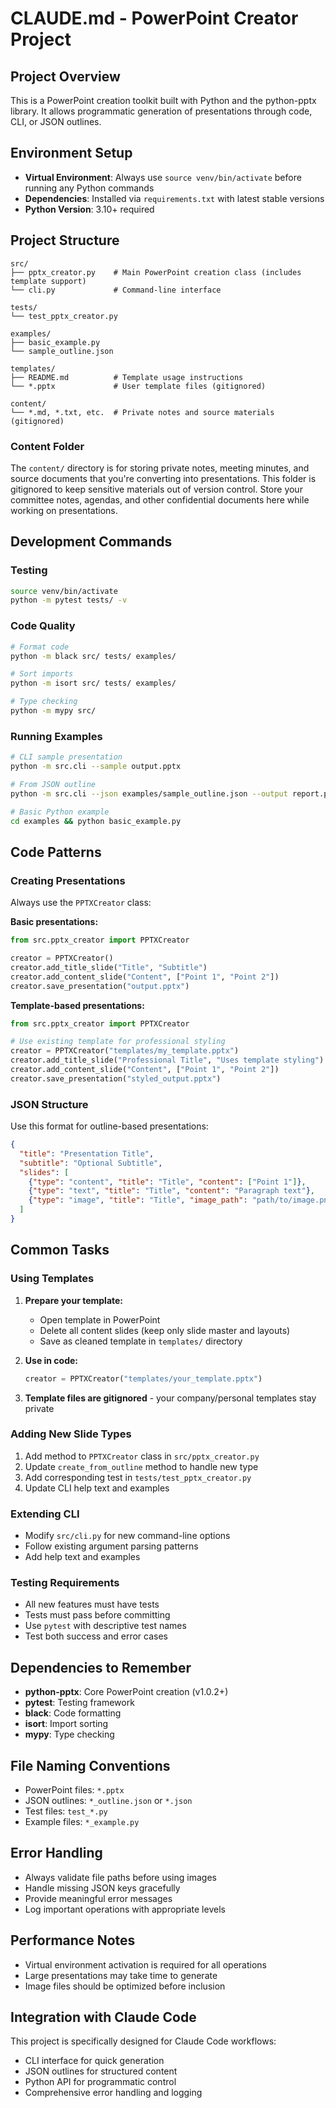 # CLAUDE.md - PowerPoint Creator Project

## Project Overview
This is a PowerPoint creation toolkit built with Python and the python-pptx library. It allows programmatic generation of presentations through code, CLI, or JSON outlines.

## Environment Setup
- **Virtual Environment**: Always use `source venv/bin/activate` before running any Python commands
- **Dependencies**: Installed via `requirements.txt` with latest stable versions
- **Python Version**: 3.10+ required

## Project Structure
```
src/
├── pptx_creator.py    # Main PowerPoint creation class (includes template support)
└── cli.py             # Command-line interface

tests/
└── test_pptx_creator.py

examples/
├── basic_example.py
└── sample_outline.json

templates/
├── README.md          # Template usage instructions
└── *.pptx             # User template files (gitignored)

content/
└── *.md, *.txt, etc.  # Private notes and source materials (gitignored)
```

### Content Folder
The `content/` directory is for storing private notes, meeting minutes, and source documents that you're converting into presentations. This folder is gitignored to keep sensitive materials out of version control. Store your committee notes, agendas, and other confidential documents here while working on presentations.

## Development Commands

### Testing
```bash
source venv/bin/activate
python -m pytest tests/ -v
```

### Code Quality
```bash
# Format code
python -m black src/ tests/ examples/

# Sort imports
python -m isort src/ tests/ examples/

# Type checking
python -m mypy src/
```

### Running Examples
```bash
# CLI sample presentation
python -m src.cli --sample output.pptx

# From JSON outline
python -m src.cli --json examples/sample_outline.json --output report.pptx

# Basic Python example
cd examples && python basic_example.py
```

## Code Patterns

### Creating Presentations
Always use the `PPTXCreator` class:

**Basic presentations:**
```python
from src.pptx_creator import PPTXCreator

creator = PPTXCreator()
creator.add_title_slide("Title", "Subtitle")
creator.add_content_slide("Content", ["Point 1", "Point 2"])
creator.save_presentation("output.pptx")
```

**Template-based presentations:**
```python
from src.pptx_creator import PPTXCreator

# Use existing template for professional styling
creator = PPTXCreator("templates/my_template.pptx")
creator.add_title_slide("Professional Title", "Uses template styling")
creator.add_content_slide("Content", ["Point 1", "Point 2"])
creator.save_presentation("styled_output.pptx")
```

### JSON Structure
Use this format for outline-based presentations:
```json
{
  "title": "Presentation Title",
  "subtitle": "Optional Subtitle",
  "slides": [
    {"type": "content", "title": "Title", "content": ["Point 1"]},
    {"type": "text", "title": "Title", "content": "Paragraph text"},
    {"type": "image", "title": "Title", "image_path": "path/to/image.png"}
  ]
}
```

## Common Tasks

### Using Templates
1. **Prepare your template:**
   - Open template in PowerPoint
   - Delete all content slides (keep only slide master and layouts)
   - Save as cleaned template in `templates/` directory

2. **Use in code:**
   ```python
   creator = PPTXCreator("templates/your_template.pptx")
   ```

3. **Template files are gitignored** - your company/personal templates stay private

### Adding New Slide Types
1. Add method to `PPTXCreator` class in `src/pptx_creator.py`
2. Update `create_from_outline` method to handle new type
3. Add corresponding test in `tests/test_pptx_creator.py`
4. Update CLI help text and examples

### Extending CLI
- Modify `src/cli.py` for new command-line options
- Follow existing argument parsing patterns
- Add help text and examples

### Testing Requirements
- All new features must have tests
- Tests must pass before committing
- Use `pytest` with descriptive test names
- Test both success and error cases

## Dependencies to Remember
- **python-pptx**: Core PowerPoint creation (v1.0.2+)
- **pytest**: Testing framework
- **black**: Code formatting
- **isort**: Import sorting  
- **mypy**: Type checking

## File Naming Conventions
- PowerPoint files: `*.pptx`
- JSON outlines: `*_outline.json` or `*.json`
- Test files: `test_*.py`
- Example files: `*_example.py`

## Error Handling
- Always validate file paths before using images
- Handle missing JSON keys gracefully
- Provide meaningful error messages
- Log important operations with appropriate levels

## Performance Notes
- Virtual environment activation is required for all operations
- Large presentations may take time to generate
- Image files should be optimized before inclusion

## Integration with Claude Code
This project is specifically designed for Claude Code workflows:
- CLI interface for quick generation
- JSON outlines for structured content
- Python API for programmatic control
- Comprehensive error handling and logging